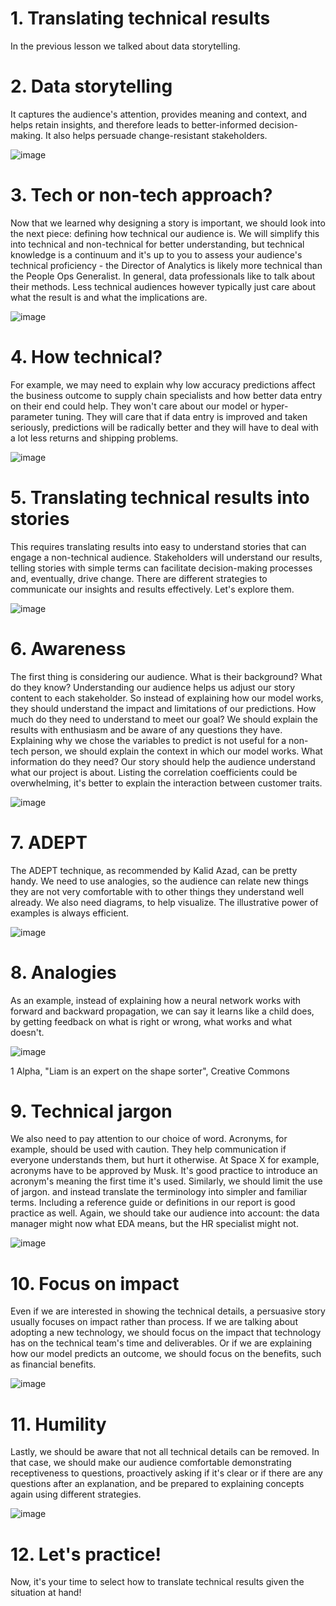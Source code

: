 # 1. Translating technical results

In the previous lesson we talked about data storytelling.

# 2. Data storytelling

It captures the audience's attention, provides meaning and context, and helps retain insights, and therefore leads to better-informed decision-making. It also helps persuade change-resistant stakeholders.

![image](https://github.com/artempohribnyi/datacamp/assets/113499718/de05c535-3f1e-4e0b-877c-9bf4cb114c61)

# 3. Tech or non-tech approach?

Now that we learned why designing a story is important, we should look into the next piece: defining how technical our audience is. We will simplify this into technical and non-technical for better understanding, but technical knowledge is a continuum and it's up to you to assess your audience's technical proficiency - the Director of Analytics is likely more technical than the People Ops Generalist. In general, data professionals like to talk about their methods. Less technical audiences however typically just care about what the result is and what the implications are.

![image](https://github.com/artempohribnyi/datacamp/assets/113499718/ec332a44-383d-46fd-be36-bcefe0ee4f91)

# 4. How technical?

For example, we may need to explain why low accuracy predictions affect the business outcome to supply chain specialists and how better data entry on their end could help. They won't care about our model or hyper-parameter tuning. They will care that if data entry is improved and taken seriously, predictions will be radically better and they will have to deal with a lot less returns and shipping problems.

![image](https://github.com/artempohribnyi/datacamp/assets/113499718/903488f1-52a0-42c0-a9d7-f1581b4a2087)

# 5. Translating technical results into stories

This requires translating results into easy to understand stories that can engage a non-technical audience. Stakeholders will understand our results, telling stories with simple terms can facilitate decision-making processes and, eventually, drive change. There are different strategies to communicate our insights and results effectively. Let's explore them.

![image](https://github.com/artempohribnyi/datacamp/assets/113499718/55c03f8c-5583-464c-95e3-b02e27edecba)

# 6. Awareness

The first thing is considering our audience. What is their background? What do they know? Understanding our audience helps us adjust our story content to each stakeholder. So instead of explaining how our model works, they should understand the impact and limitations of our predictions. How much do they need to understand to meet our goal? We should explain the results with enthusiasm and be aware of any questions they have. Explaining why we chose the variables to predict is not useful for a non-tech person, we should explain the context in which our model works. What information do they need? Our story should help the audience understand what our project is about. Listing the correlation coefficients could be overwhelming, it's better to explain the interaction between customer traits.

![image](https://github.com/artempohribnyi/datacamp/assets/113499718/1ae04aea-abc4-4425-bdca-45aae0310f8c)

# 7. ADEPT

The ADEPT technique, as recommended by Kalid Azad, can be pretty handy. We need to use analogies, so the audience can relate new things they are not very comfortable with to other things they understand well already. We also need diagrams, to help visualize. The illustrative power of examples is always efficient.

![image](https://github.com/artempohribnyi/datacamp/assets/113499718/b4d518e5-2006-4427-a092-26f247938452)

# 8. Analogies

As an example, instead of explaining how a neural network works with forward and backward propagation, we can say it learns like a child does, by getting feedback on what is right or wrong, what works and what doesn't.

![image](https://github.com/artempohribnyi/datacamp/assets/113499718/44c8a22a-6705-4538-95bb-53bea71fcdbf)

1 Alpha, "Liam is an expert on the shape sorter", Creative Commons

# 9. Technical jargon

We also need to pay attention to our choice of word. Acronyms, for example, should be used with caution. They help communication if everyone understands them, but hurt it otherwise. At Space X for example, acronyms have to be approved by Musk. It's good practice to introduce an acronym's meaning the first time it's used. Similarly, we should limit the use of jargon. and instead translate the terminology into simpler and familiar terms. Including a reference guide or definitions in our report is good practice as well. Again, we should take our audience into account: the data manager might now what EDA means, but the HR specialist might not.

![image](https://github.com/artempohribnyi/datacamp/assets/113499718/12845ce2-e7fb-40e2-bbc5-f1105834dda1)

# 10. Focus on impact

Even if we are interested in showing the technical details, a persuasive story usually focuses on impact rather than process. If we are talking about adopting a new technology, we should focus on the impact that technology has on the technical team's time and deliverables. Or if we are explaining how our model predicts an outcome, we should focus on the benefits, such as financial benefits.

![image](https://github.com/artempohribnyi/datacamp/assets/113499718/2e7c2870-f390-43c0-b037-f58fcd2b2db0)

# 11. Humility

Lastly, we should be aware that not all technical details can be removed. In that case, we should make our audience comfortable demonstrating receptiveness to questions, proactively asking if it's clear or if there are any questions after an explanation, and be prepared to explaining concepts again using different strategies.

![image](https://github.com/artempohribnyi/datacamp/assets/113499718/75300b4c-8b6e-4f21-bb10-548791ada44b)

# 12. Let's practice!

Now, it's your time to select how to translate technical results given the situation at hand!








